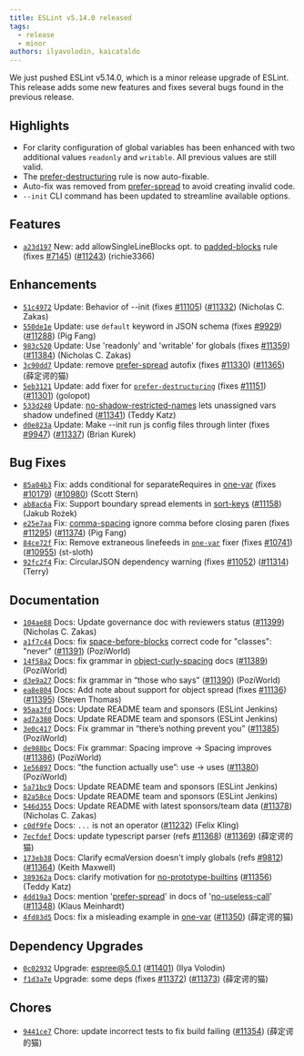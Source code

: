 ```yaml
---
title: ESLint v5.14.0 released
tags:
  - release
  - minor
authors: ilyavolodin, kaicataldo
---
```


We just pushed ESLint v5.14.0, which is a minor release upgrade of ESLint. This release adds some new features and fixes several bugs found in the previous release.

## Highlights

* For clarity configuration of global variables has been enhanced with two additional values `readonly` and `writable`. All previous values are still valid.
* The [prefer-destructuring](/docs/rules/prefer-destructuring) rule is now auto-fixable.
* Auto-fix was removed from [prefer-spread](/docs/rules/prefer-spread) to avoid creating invalid code.
* `--init` CLI command has been updated to streamline available options.


## Features


* [`a23d197`](https://github.com/eslint/eslint/commit/a23d1975d48841eafdead1a1357e2af842f688bc) New: add allowSingleLineBlocks opt. to [padded-blocks](/docs/rules/padded-blocks) rule (fixes [#7145](https://github.com/eslint/eslint/issues/7145)) ([#11243](https://github.com/eslint/eslint/issues/11243)) (richie3366)




## Enhancements


* [`51c4972`](https://github.com/eslint/eslint/commit/51c497298a15ad296a2b1f8fc397df687976b836) Update: Behavior of --init (fixes [#11105](https://github.com/eslint/eslint/issues/11105)) ([#11332](https://github.com/eslint/eslint/issues/11332)) (Nicholas C. Zakas)
* [`550de1e`](https://github.com/eslint/eslint/commit/550de1e611a1e9af873bcb18d74cf2056e8d2e1b) Update: use `default` keyword in JSON schema (fixes [#9929](https://github.com/eslint/eslint/issues/9929)) ([#11288](https://github.com/eslint/eslint/issues/11288)) (Pig Fang)
* [`983c520`](https://github.com/eslint/eslint/commit/983c5201210d7a4ffab0b3d05ab9919c0754e5ca) Update: Use 'readonly' and 'writable' for globals (fixes [#11359](https://github.com/eslint/eslint/issues/11359)) ([#11384](https://github.com/eslint/eslint/issues/11384)) (Nicholas C. Zakas)
* [`3c90dd7`](https://github.com/eslint/eslint/commit/3c90dd7e25cf97833deddb11cfbc107a5663ac08) Update: remove [prefer-spread](/docs/rules/prefer-spread) autofix (fixes [#11330](https://github.com/eslint/eslint/issues/11330)) ([#11365](https://github.com/eslint/eslint/issues/11365)) (薛定谔的猫)
* [`5eb3121`](https://github.com/eslint/eslint/commit/5eb3121b82c1837da0c3021b7d9384bb30832e36) Update: add fixer for [`prefer-destructuring`](/docs/rules/prefer-destructuring) (fixes [#11151](https://github.com/eslint/eslint/issues/11151)) ([#11301](https://github.com/eslint/eslint/issues/11301)) (golopot)
* [`533d240`](https://github.com/eslint/eslint/commit/533d240b0811f663494cb213b06cc9e51e1ff2d0) Update: [no-shadow-restricted-names](/docs/rules/no-shadow-restricted-names) lets unassigned vars shadow undefined ([#11341](https://github.com/eslint/eslint/issues/11341)) (Teddy Katz)
* [`d0e823a`](https://github.com/eslint/eslint/commit/d0e823aef196a6564c87a78b72c1ef980ce67af9) Update: Make --init run js config files through linter (fixes [#9947](https://github.com/eslint/eslint/issues/9947)) ([#11337](https://github.com/eslint/eslint/issues/11337)) (Brian Kurek)




## Bug Fixes


* [`85a04b3`](https://github.com/eslint/eslint/commit/85a04b319e6dfde1458174cd1d8c9e7d33da0871) Fix: adds conditional for separateRequires in [one-var](/docs/rules/one-var) (fixes [#10179](https://github.com/eslint/eslint/issues/10179)) ([#10980](https://github.com/eslint/eslint/issues/10980)) (Scott Stern)
* [`ab8ac6a`](https://github.com/eslint/eslint/commit/ab8ac6adaaf7a88e160899e7f438a4cfd655eb6e) Fix: Support boundary spread elements in [sort-keys](/docs/rules/sort-keys) ([#11158](https://github.com/eslint/eslint/issues/11158)) (Jakub Rożek)
* [`e25e7aa`](https://github.com/eslint/eslint/commit/e25e7aa3ea1e8c9b3cd3242acda6d4a5572c2c6a) Fix: [comma-spacing](/docs/rules/comma-spacing) ignore comma before closing paren (fixes [#11295](https://github.com/eslint/eslint/issues/11295)) ([#11374](https://github.com/eslint/eslint/issues/11374)) (Pig Fang)
* [`84ce72f`](https://github.com/eslint/eslint/commit/84ce72fdeba082b7b132e4ac6b714fb1a93831b7) Fix: Remove extraneous linefeeds in [`one-var`](/docs/rules/one-var) fixer (fixes [#10741](https://github.com/eslint/eslint/issues/10741)) ([#10955](https://github.com/eslint/eslint/issues/10955)) (st-sloth)
* [`92fc2f4`](https://github.com/eslint/eslint/commit/92fc2f4f3faf8aeaae8a8e71db0de405404fb6c3) Fix: CircularJSON dependency warning (fixes [#11052](https://github.com/eslint/eslint/issues/11052)) ([#11314](https://github.com/eslint/eslint/issues/11314)) (Terry)




## Documentation


* [`104ae88`](https://github.com/eslint/eslint/commit/104ae881d0b21e9c64e006b2a2c21535cef0ad28) Docs: Update governance doc with reviewers status ([#11399](https://github.com/eslint/eslint/issues/11399)) (Nicholas C. Zakas)
* [`a1f7c44`](https://github.com/eslint/eslint/commit/a1f7c44ea9efbd9393889c1cc91b74260e0a8e02) Docs: fix [space-before-blocks](/docs/rules/space-before-blocks) correct code for "classes": "never" ([#11391](https://github.com/eslint/eslint/issues/11391)) (PoziWorld)
* [`14f58a2`](https://github.com/eslint/eslint/commit/14f58a2bec4d6aade0de22771c378b86b1e51959) Docs: fix grammar in [object-curly-spacing](/docs/rules/object-curly-spacing) docs ([#11389](https://github.com/eslint/eslint/issues/11389)) (PoziWorld)
* [`d3e9a27`](https://github.com/eslint/eslint/commit/d3e9a27bbba30008a610df59e82b7192f0ecc3a3) Docs: fix grammar in “those who says” ([#11390](https://github.com/eslint/eslint/issues/11390)) (PoziWorld)
* [`ea8e804`](https://github.com/eslint/eslint/commit/ea8e8045ba0e6c1e1015104346af962f3e16fd81) Docs: Add note about support for object spread (fixes [#11136](https://github.com/eslint/eslint/issues/11136)) ([#11395](https://github.com/eslint/eslint/issues/11395)) (Steven Thomas)
* [`95aa3fd`](https://github.com/eslint/eslint/commit/95aa3fdb392d265e6c3d813d54076458e88e7ad8) Docs: Update README team and sponsors (ESLint Jenkins)
* [`ad7a380`](https://github.com/eslint/eslint/commit/ad7a38097c32a91e5a831ef1bc8933601532576c) Docs: Update README team and sponsors (ESLint Jenkins)
* [`3e0c417`](https://github.com/eslint/eslint/commit/3e0c4176eff085498b813f8ba1732d7ed6ee44f8) Docs: Fix grammar in “there’s nothing prevent you” ([#11385](https://github.com/eslint/eslint/issues/11385)) (PoziWorld)
* [`de988bc`](https://github.com/eslint/eslint/commit/de988bc909b491366ad0cd9bc83f4d6de42d041a) Docs: Fix grammar: Spacing improve -> Spacing improves ([#11386](https://github.com/eslint/eslint/issues/11386)) (PoziWorld)
* [`1e56897`](https://github.com/eslint/eslint/commit/1e56897db3e254e0aef6d2fe3274157fc379c79e) Docs: “the function actually use”: use -> uses ([#11380](https://github.com/eslint/eslint/issues/11380)) (PoziWorld)
* [`5a71bc9`](https://github.com/eslint/eslint/commit/5a71bc95a7e961b1b1b77022645e0bd9cdd08dc0) Docs: Update README team and sponsors (ESLint Jenkins)
* [`82a58ce`](https://github.com/eslint/eslint/commit/82a58ce26b282fd80335b3ac4fc88f21266c3ba1) Docs: Update README team and sponsors (ESLint Jenkins)
* [`546d355`](https://github.com/eslint/eslint/commit/546d355ace65631e27de859baea3ffcc50e0ad2c) Docs: Update README with latest sponsors/team data ([#11378](https://github.com/eslint/eslint/issues/11378)) (Nicholas C. Zakas)
* [`c0df9fe`](https://github.com/eslint/eslint/commit/c0df9febb7c7e045ababc10b88dbcbb3f28c724c) Docs: `...` is not an operator ([#11232](https://github.com/eslint/eslint/issues/11232)) (Felix Kling)
* [`7ecfdef`](https://github.com/eslint/eslint/commit/7ecfdefaeadb772f8b96ffe37c4a2c97fde0da16) Docs: update typescript parser (refs [#11368](https://github.com/eslint/eslint/issues/11368)) ([#11369](https://github.com/eslint/eslint/issues/11369)) (薛定谔的猫)
* [`173eb38`](https://github.com/eslint/eslint/commit/173eb38cdb3e4673cba947521f27158828186d77) Docs: Clarify ecmaVersion doesn't imply globals (refs [#9812](https://github.com/eslint/eslint/issues/9812)) ([#11364](https://github.com/eslint/eslint/issues/11364)) (Keith Maxwell)
* [`389362a`](https://github.com/eslint/eslint/commit/389362a06ac6601512b872d3e843c7371f2a1bcc) Docs: clarify motivation for [no-prototype-builtins](/docs/rules/no-prototype-builtins) ([#11356](https://github.com/eslint/eslint/issues/11356)) (Teddy Katz)
* [`4dd19a3`](https://github.com/eslint/eslint/commit/4dd19a3c4c037adc860a65e96f2ba3eeccace1de) Docs: mention '[prefer-spread](/docs/rules/prefer-spread)' in docs of '[no-useless-call](/docs/rules/no-useless-call)' ([#11348](https://github.com/eslint/eslint/issues/11348)) (Klaus Meinhardt)
* [`4fd83d5`](https://github.com/eslint/eslint/commit/4fd83d5ec47a6a7b81cd8801c3bd63d27ea1c7c4) Docs: fix a misleading example in [one-var](/docs/rules/one-var) ([#11350](https://github.com/eslint/eslint/issues/11350)) (薛定谔的猫)




## Dependency Upgrades


* [`0c02932`](https://github.com/eslint/eslint/commit/0c02932f1b2e2a85809e84617efa1b8836c19cfb) Upgrade: espree@5.0.1 ([#11401](https://github.com/eslint/eslint/issues/11401)) (Ilya Volodin)
* [`f1d3a7e`](https://github.com/eslint/eslint/commit/f1d3a7ee7c82365989e219b1dae379f08f6dd526) Upgrade: some deps (fixes [#11372](https://github.com/eslint/eslint/issues/11372)) ([#11373](https://github.com/eslint/eslint/issues/11373)) (薛定谔的猫)






## Chores


* [`9441ce7`](https://github.com/eslint/eslint/commit/9441ce77b7228f2c4562e158a10905afe11f31f2) Chore: update incorrect tests to fix build failing ([#11354](https://github.com/eslint/eslint/issues/11354)) (薛定谔的猫)
